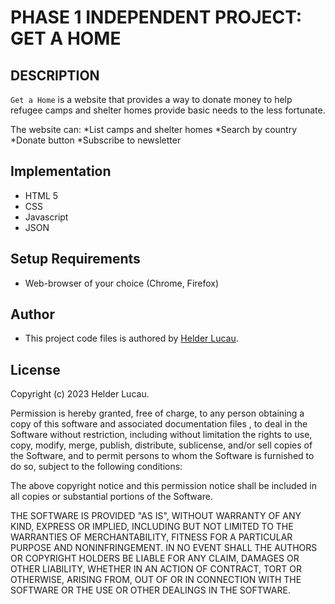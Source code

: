 # PHASE 1 INDEPENDENT PROJECT: GET A HOME

## DESCRIPTION 

`Get a Home` is a website that provides a way to donate money to help refugee camps and shelter homes provide basic needs to the less fortunate.

The website can:
*List camps and shelter homes
*Search by country 
*Donate button 
*Subscribe to newsletter

## Implementation

* HTML 5
* CSS
* Javascript
* JSON

## Setup Requirements

* Web-browser of your choice (Chrome, Firefox)

## Author
* This project code files is authored by [Helder Lucau](https://github.com/Helder-Lucau).

## License

Copyright (c) 2023 Helder Lucau.

Permission is hereby granted, free of charge, to any person obtaining a copy
of this software and associated documentation files , to deal
in the Software without restriction, including without limitation the rights
to use, copy, modify, merge, publish, distribute, sublicense, and/or sell
copies of the Software, and to permit persons to whom the Software is
furnished to do so, subject to the following conditions:

The above copyright notice and this permission notice shall be included in all
copies or substantial portions of the Software.

THE SOFTWARE IS PROVIDED "AS IS", WITHOUT WARRANTY OF ANY KIND, EXPRESS OR
IMPLIED, INCLUDING BUT NOT LIMITED TO THE WARRANTIES OF MERCHANTABILITY,
FITNESS FOR A PARTICULAR PURPOSE AND NONINFRINGEMENT. IN NO EVENT SHALL THE
AUTHORS OR COPYRIGHT HOLDERS BE LIABLE FOR ANY CLAIM, DAMAGES OR OTHER
LIABILITY, WHETHER IN AN ACTION OF CONTRACT, TORT OR OTHERWISE, ARISING FROM,
OUT OF OR IN CONNECTION WITH THE SOFTWARE OR THE USE OR OTHER DEALINGS IN THE
SOFTWARE.